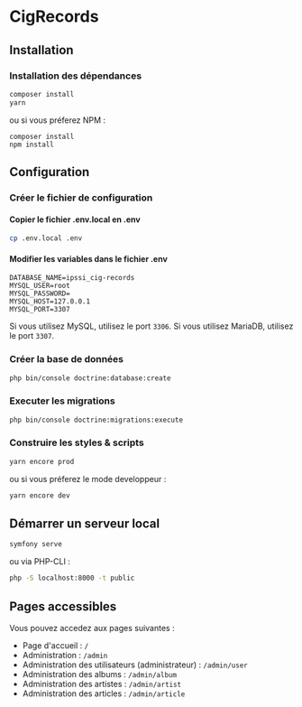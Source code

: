 # CigRecords

## Installation

### Installation des dépendances

```bash
composer install
yarn
```

ou si vous préferez NPM :

```
composer install
npm install
```

## Configuration

### Créer le fichier de configuration

#### Copier le fichier .env.local en .env
```bash
cp .env.local .env
```

#### Modifier les variables dans le fichier .env

```dotenv
DATABASE_NAME=ipssi_cig-records
MYSQL_USER=root
MYSQL_PASSWORD=
MYSQL_HOST=127.0.0.1
MYSQL_PORT=3307
```

Si vous utilisez MySQL, utilisez le port `3306`.
Si vous utilisez MariaDB, utilisez le port `3307`.


### Créer la base de données

```bash
php bin/console doctrine:database:create
```

### Executer les migrations 

```bash
php bin/console doctrine:migrations:execute
```

### Construire les styles & scripts

```bash
yarn encore prod
```

ou si vous préferez le mode developpeur : 

```bash
yarn encore dev
```

## Démarrer un serveur local

```bash
symfony serve
```

ou via PHP-CLI :

```bash
php -S localhost:8000 -t public
```


## Pages accessibles

Vous pouvez accedez aux pages suivantes :

- Page d'accueil : `/`
- Administration : `/admin`
- Administration des utilisateurs (administrateur) : `/admin/user`
- Administration des albums : `/admin/album`
- Administration des artistes : `/admin/artist`
- Administration des articles : `/admin/article`